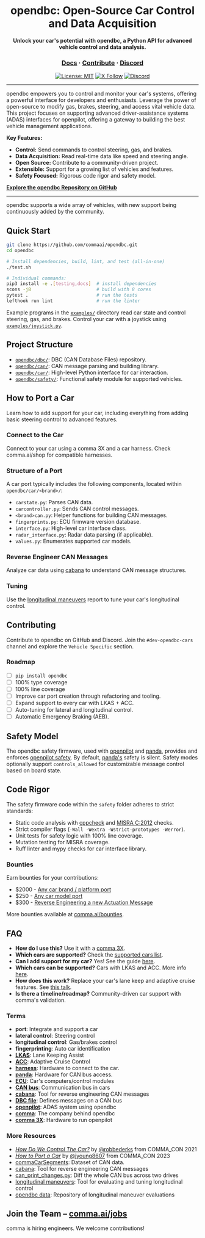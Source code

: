<div align="center" style="text-align: center;">

<h1>opendbc: Open-Source Car Control and Data Acquisition</h1>
<p>
  <b>Unlock your car's potential with opendbc, a Python API for advanced vehicle control and data analysis.</b>
</p>

<h3>
  <a href="https://docs.comma.ai">Docs</a>
  <span> · </span>
  <a href="https://github.com/commaai/openpilot/blob/master/docs/CONTRIBUTING.md">Contribute</a>
  <span> · </span>
  <a href="https://discord.comma.ai">Discord</a>
</h3>

[![License: MIT](https://img.shields.io/badge/License-MIT-yellow.svg)](LICENSE)
[![X Follow](https://img.shields.io/twitter/follow/comma_ai)](https://x.com/comma_ai)
[![Discord](https://img.shields.io/discord/469524606043160576)](https://discord.comma.ai)

</div>

---

opendbc empowers you to control and monitor your car's systems, offering a powerful interface for developers and enthusiasts.  Leverage the power of open-source to modify gas, brakes, steering, and access vital vehicle data. This project focuses on supporting advanced driver-assistance systems (ADAS) interfaces for openpilot, offering a gateway to building the best vehicle management applications.

**Key Features:**

*   **Control:** Send commands to control steering, gas, and brakes.
*   **Data Acquisition:** Read real-time data like speed and steering angle.
*   **Open Source:** Contribute to a community-driven project.
*   **Extensible:**  Support for a growing list of vehicles and features.
*   **Safety Focused:** Rigorous code rigor and safety model.

**[Explore the opendbc Repository on GitHub](https://github.com/commaai/opendbc)**

---

opendbc supports a wide array of vehicles, with new support being continuously added by the community.

## Quick Start

```bash
git clone https://github.com/commaai/opendbc.git
cd opendbc

# Install dependencies, build, lint, and test (all-in-one)
./test.sh

# Individual commands:
pip3 install -e .[testing,docs]  # install dependencies
scons -j8                        # build with 8 cores
pytest .                         # run the tests
lefthook run lint                # run the linter
```

Example programs in the [`examples/`](examples/) directory read car state and control steering, gas, and brakes.  Control your car with a joystick using [`examples/joystick.py`](examples/joystick.py).

## Project Structure

*   [`opendbc/dbc/`](opendbc/dbc/):  DBC (CAN Database Files) repository.
*   [`opendbc/can/`](opendbc/can/): CAN message parsing and building library.
*   [`opendbc/car/`](opendbc/car/): High-level Python interface for car interaction.
*   [`opendbc/safety/`](opendbc/safety/): Functional safety module for supported vehicles.

## How to Port a Car

Learn how to add support for your car, including everything from adding basic steering control to advanced features.

### Connect to the Car

Connect to your car using a comma 3X and a car harness. Check comma.ai/shop for compatible harnesses.

### Structure of a Port

A car port typically includes the following components, located within `opendbc/car/<brand>/`:
*   `carstate.py`: Parses CAN data.
*   `carcontroller.py`: Sends CAN control messages.
*   `<brand>can.py`: Helper functions for building CAN messages.
*   `fingerprints.py`: ECU firmware version database.
*   `interface.py`: High-level car interface class.
*   `radar_interface.py`: Radar data parsing (if applicable).
*   `values.py`: Enumerates supported car models.

### Reverse Engineer CAN Messages

Analyze car data using [cabana](https://github.com/commaai/openpilot/tree/master/tools/cabana) to understand CAN message structures.

### Tuning

Use the [longitudinal maneuvers](https://github.com/commaai/openpilot/tree/master/tools/longitudinal_maneuvers) report to tune your car's longitudinal control.

## Contributing

Contribute to opendbc on GitHub and Discord.  Join the `#dev-opendbc-cars` channel and explore the `Vehicle Specific` section.

### Roadmap

*   [ ] `pip install opendbc`
*   [ ] 100% type coverage
*   [ ] 100% line coverage
*   [ ] Improve car port creation through refactoring and tooling.
*   [ ] Expand support to every car with LKAS + ACC.
*   [ ] Auto-tuning for lateral and longitudinal control.
*   [ ] Automatic Emergency Braking (AEB).

## Safety Model

The opendbc safety firmware, used with [openpilot](https://github.com/commaai/openpilot) and [panda](https://github.com/commaai/panda), provides and enforces [openpilot safety](https://github.com/commaai/openpilot/blob/master/docs/SAFETY.md).
By default, [panda's](https://comma.ai/shop/panda) safety is silent. Safety modes optionally support `controls_allowed` for customizable message control based on board state.

## Code Rigor

The safety firmware code within the `safety` folder adheres to strict standards:

*   Static code analysis with [cppcheck](https://github.com/danmar/cppcheck/) and [MISRA C:2012](https://misra.org.uk/) checks.
*   Strict compiler flags (`-Wall -Wextra -Wstrict-prototypes -Werror`).
*   Unit tests for safety logic with 100% line coverage.
*   Mutation testing for MISRA coverage.
*   Ruff linter and mypy checks for car interface library.

### Bounties

Earn bounties for your contributions:

*   $2000 - [Any car brand / platform port](https://github.com/orgs/commaai/projects/26/views/1?pane=issue&itemId=47913774)
*   $250 - [Any car model port](https://github.com/orgs/commaai/projects/26/views/1?pane=issue&itemId=47913790)
*   $300 - [Reverse Engineering a new Actuation Message](https://github.com/orgs/commaai/projects/26/views/1?pane=issue&itemId=73445563)

More bounties available at [comma.ai/bounties](comma.ai/bounties).

## FAQ

*   **How do I use this?** Use it with a [comma 3X](https://comma.ai/shop/comma-3x).
*   **Which cars are supported?** Check the [supported cars list](docs/CARS.md).
*   **Can I add support for my car?**  Yes!  See the guide [here](https://github.com/commaai/opendbc/blob/docs/README.md#how-to-port-a-car).
*   **Which cars can be supported?**  Cars with LKAS and ACC. More info [here](https://github.com/commaai/openpilot/blob/master/docs/CARS.md#dont-see-your-car-here).
*   **How does this work?** Replace your car's lane keep and adaptive cruise features. See [this talk](https://www.youtube.com/watch?v=FL8CxUSfipM).
*   **Is there a timeline/roadmap?** Community-driven car support with comma's validation.

### Terms

*   **port**: Integrate and support a car
*   **lateral control**: Steering control
*   **longitudinal control**: Gas/brakes control
*   **fingerprinting**: Auto car identification
*   **[LKAS](https://en.wikipedia.org/wiki/Lane_departure_warning_system)**: Lane Keeping Assist
*   **[ACC](https://en.wikipedia.org/wiki/Adaptive_cruise_control)**: Adaptive Cruise Control
*   **[harness](https://comma.ai/shop/car-harness)**: Hardware to connect to the car.
*   **[panda](https://github.com/commaai/panda)**: Hardware for CAN bus access.
*   **[ECU](https://en.wikipedia.org/wiki/Electronic_control_unit)**: Car's computers/control modules
*   **[CAN bus](https://en.wikipedia.org/wiki/CAN_bus)**: Communication bus in cars
*   **[cabana](https://github.com/commaai/openpilot/tree/master/tools/cabana#readme)**: Tool for reverse engineering CAN messages
*   **[DBC file](https://en.wikipedia.org/wiki/CAN_bus#DBC)**: Defines messages on a CAN bus
*   **[openpilot](https://github.com/commaai/openpilot)**: ADAS system using opendbc
*   **[comma](https://github.com/commaai)**: The company behind opendbc
*   **[comma 3X](https://comma.ai/shop/comma-3x)**: Hardware to run openpilot

### More Resources

*   [*How Do We Control The Car?*](https://www.youtube.com/watch?v=nNU6ipme878&pp=ygUoY29tbWEgY29uIDIwMjEgaG93IGRvIHdlIGNvbnRyb2wgdGhlIGNhcg%3D%3D) by [@robbederks](https://github.com/robbederks) from COMMA_CON 2021
*   [*How to Port a Car*](https://www.youtube.com/watch?v=XxPS5TpTUnI&t=142s&pp=ygUPamFzb24gY29tbWEgY29u) by [@jyoung8607](https://github.com/jyoung8607) from COMMA_CON 2023
*   [commaCarSegments](https://huggingface.co/datasets/commaai/commaCarSegments): Dataset of CAN data.
*   [cabana](https://github.com/commaai/openpilot/tree/master/tools/cabana#readme): Tool for reverse engineering CAN messages
*   [can_print_changes.py](https://github.com/commaai/openpilot/blob/master/selfdrive/debug/can_print_changes.py): Diff the whole CAN bus across two drives
*   [longitudinal maneuvers](https://github.com/commaai/openpilot/tree/master/tools/longitudinal_maneuvers): Tool for evaluating and tuning longitudinal control
*   [opendbc data](https://commaai.github.io/opendbc-data/): Repository of longitudinal maneuver evaluations

## Join the Team – [comma.ai/jobs](https://comma.ai/jobs)

comma is hiring engineers.  We welcome contributions!